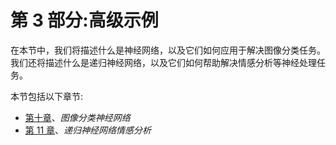 # 第 3 部分:高级示例

在本节中，我们将描述什么是神经网络，以及它们如何应用于解决图像分类任务。我们还将描述什么是递归神经网络，以及它们如何帮助解决情感分析等神经处理任务。

本节包括以下章节:

*   [第十章](10.html)、*图像分类神经网络*
*   [第 11 章](11.html)、*递归神经网络情感分析*